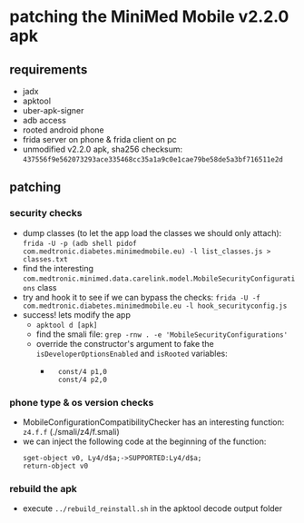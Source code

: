 # patching the MiniMed Mobile v2.2.0 apk

## requirements
- jadx
- apktool
- uber-apk-signer
- adb access
- rooted android phone
- frida server on phone & frida client on pc
- unmodified v2.2.0 apk, sha256 checksum: `437556f9e562073293ace335468cc35a1a9c0e1cae79be58de5a3bf716511e2d`

## patching

### security checks
- dump classes (to let the app load the classes we should only attach): `frida -U -p (adb shell pidof com.medtronic.diabetes.minimedmobile.eu) -l list_classes.js > classes.txt` 
- find the interesting `com.medtronic.minimed.data.carelink.model.MobileSecurityConfigurations` class
- try and hook it to see if we can bypass the checks: `frida -U -f com.medtronic.diabetes.minimedmobile.eu -l hook_securityconfig.js`
- success! lets modify the app
	- `apktool d [apk]`
	- find the smali file: `grep -rnw . -e 'MobileSecurityConfigurations'`
	- override the constructor's argument to fake the `isDeveloperOptionsEnabled` and `isRooted` variables:
		- ```
			const/4 p1,0
   			const/4 p2,0
		  ```
### phone type & os version checks
- MobileConfigurationCompatibilityChecker has an interesting function: `z4.f.f` (./smali/z4/f.smali)
- we can inject the following code at the beginning of the function:
	```
    sget-object v0, Ly4/d$a;->SUPPORTED:Ly4/d$a;
    return-object v0
	```

### rebuild the apk
- execute `../rebuild_reinstall.sh` in the apktool decode output folder
